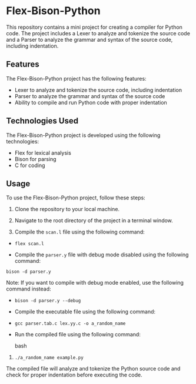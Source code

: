 # Flex-Bison-Python

This repository contains a mini project for creating a compiler for Python code. The project includes a Lexer to analyze and tokenize the source code and a Parser to analyze the grammar and syntax of the source code, including indentation.

## Features

The Flex-Bison-Python project has the following features:

-   Lexer to analyze and tokenize the source code, including indentation
-   Parser to analyze the grammar and syntax of the source code
-   Ability to compile and run Python code with proper indentation

## Technologies Used

The Flex-Bison-Python project is developed using the following technologies:

-   Flex for lexical analysis
-   Bison for parsing
-   C for coding

## Usage

To use the Flex-Bison-Python project, follow these steps:

1.  Clone the repository to your local machine.
    
2.  Navigate to the root directory of the project in a terminal window.
    
3.  Compile the `scan.l` file using the following command:
    

-   `flex scan.l`
    
-   Compile the `parser.y` file with debug mode disabled using the following command:
    

`bison -d parser.y`

Note: If you want to compile with debug mode enabled, use the following command instead:


-   `bison -d parser.y --debug`
    
-   Compile the executable file using the following command:
    
-   `gcc parser.tab.c lex.yy.c -o a_random_name`
    
-   Run the compiled file using the following command:
    
    bash
    

1.  `./a_random_name example.py`
    

The compiled file will analyze and tokenize the Python source code and check for proper indentation before executing the code.

